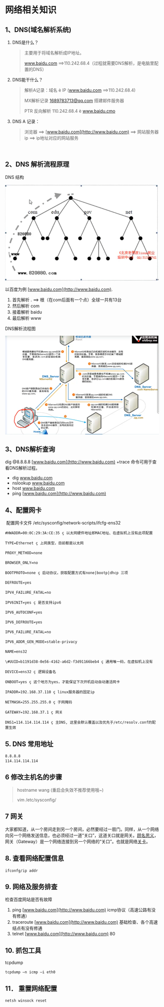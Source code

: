 # 网络相关知识

## 1、DNS(域名解析系统)

   1. DNS是什么？

        > 主要用于将域名解析成IP地址。
        >
        > www.baidu.com ==>110.242.68.4（过程就需要DNS解析，是电脑里配置的DNS）

   2. DNS能干什么？

      > 解析A记录：域名 è IP (www.baidu.com ==>110.242.68.4)
      >
      > MX解析记录 [1689783713@qq.com](mailto:1689783713@qq.com) 搭建邮件服务器
      >
      > PTR 反向解析 110.242.68.4 è www.baidu.cmo

   3. DNS A 记录：

      > 浏览器 ==> [www.baidu.com](http://www.baidu.com) ==>  网站服务器ip ==> ip地址对应的网站服务

​       

## 2、DNS 解析流程原理

DNS 结构

![image-20220906231747798](images/image-20220906231747798.png)

以百度为例 [www.baidu.com](http://www.baidu.com).

1. 首先解析 .  ==>  根（在com后面有一个点）全球一共有13台
2. 然后解析 com
3. 接着解析 baidu
4. 最后解析 www

DNS解析流程图

![image-20220906231817432](images/image-20220906231817432.png)

## 3、DNS解析查询

dig @8.8.8.8 [www.baidu.com](http://www.baidu.com) +trace 命令可用于查看DNS解析过程。

- dig www.baidu.com
- nslookup www.baidu.com
- host www.baidu.com
- ping [www.baidu.com](http://www.baidu.com)

## 4、配置网卡

​    配置网卡文件 /etc/sysconfig/network-scripts/ifcfg-ens32

```
#HWADDR=00:0C:29:3A:CE:35 ç 以太网硬件地址即MAC地址、在虚拟机上没有此项配置

TYPE=Ethernet ç 上网类型，目前都是以太网

PROXY_METHOD=none

BROWSER_ONLY=no

BOOTPROTO=none ç 启动协议，获取配置方式有none|bootp|dhcp 三项

DEFROUTE=yes

IPV4_FAILURE_FATAL=no

IPV6INIT=yes ç 是否支持ipv6

IPV6_AUTOCONF=yes

IPV6_DEFROUTE=yes

IPV6_FAILURE_FATAL=no

IPV6_ADDR_GEN_MODE=stable-privacy

NAME=ens32

\#UUID=b1191d38-0e56-4162-a6d2-f3d91166beb4 ç 通用唯一码，在虚拟机上没有

DEVICE=ens32 ç 逻辑设备名

ONBOOT=yes ç 这个地方为yes，才能保证下次开机启动自动激活网卡

IPADDR=192.168.37.110 ç linux服务器的固定ip

NETMASK=255.255.255.0 ç 子网掩码

GATEWAY=192.168.37.1 ç 网关

DNS1=114.114.114.114 ç 主DNS, 这里会默认覆盖以及优先于/etc/resolv.conf的配置生效
```

##  5. DNS 常用地址

```
8.8.8.8
114.114.114.114
```

## 6 修改主机名的步骤

>  hostname wang (重启会失效不推荐使用哦~)
>
> vim /etc/sysconfig/

## 7 网关

​		大家都知道，从一个房间走到另一个房间，必然要经过一扇门。同样，从一个网络向另一个网络发送信息，也必须经过一道“关口”，这道关口就是网关。[顾名思义](https://baike.baidu.com/item/顾名思义)，网关（Gateway）是一个网络连接到另一个网络的“关口”。也就是网络[关卡](https://baike.baidu.com/item/关卡)。

## 8. 查看网络配置信息

```
ifconfg/ip addr
```

## 9. 网络及服务排查

检查百度网站是否有故障

1.  ping [www.baidu.com](http://www.baidu.com) icmp协议（高速公路有没有修通）
2. traceroute [www.baidu.com](http://www.baidu.com) 基础检查、各个高速结点有没有修通
3. telnet [www.baidu.com](http://www.baidu.com) 80

## 10. 抓包工具

tcpdump

```
tcpdump –n icmp –i eth0
```

## 11． 重置网络配置

```
netsh winsock reset
```

